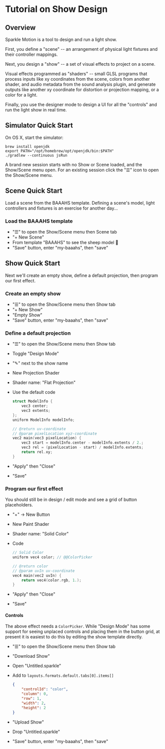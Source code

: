 # Tutorial on Show Design

## Overview

Sparkle Motion is a tool to design and run a light show.

First, you define a "scene" -- an arrangement of physical light fixtures and their controller mappings.

Next, you design a "show" -- a set of visual effects to project on a scene.

Visual effects programmed as "shaders" -- small GLSL programs that process inputs like xy coordinates from the scene, colors from another shader, and audio metadata from the sound analysis plugin, and generate outputs like another xy coordinate for distortion or projection mapping, or a color for a light.

Finally, you use the designer mode to design a UI for all the "controls" and run the light show in real time.

## Simulator Quick Start

On OS X, start the simulator:

```
brew install openjdk
export PATH="/opt/homebrew/opt/openjdk/bin:$PATH"
./gradlew --continuous jsRun
```

A brand new session starts with no Show or Scene loaded, and the Show/Scene menu open. For an existing session click the "☰" icon to open the Show/Scene menu.

## Scene Quick Start

Load a scene from the BAAAHS template. Defining a scene's model, light controllers and fixtures is an exercise for another day...

### Load the BAAAHS template

- "☰" to open the Show/Scene menu then Scene tab
- "+ New Scene"
- From template "BAAAHS" to see the sheep model 🐑
- "Save" button, enter "my-baaahs", then "save"

## Show Quick Start

Next we'll create an empty show, define a default projection, then program our first effect.

### Create an empty show

- "☰" to open the Show/Scene menu then Show tab
- "+ New Show"
- "Empty Show"
- "Save" button, enter "my-baaahs", then "save"

### Define a default projection

- "☰" to open the Show/Scene menu then Show tab
- Toggle "Design Mode"
- "✎" next to the show name
- New Projection Shader
- Shader name: "Flat Projection"
- Use the default code

  ```c
  struct ModelInfo {
      vec3 center;
      vec3 extents;
  };
  uniform ModelInfo modelInfo;

  // @return uv-coordinate
  // @param pixelLocation xyz-coordinate
  vec2 main(vec3 pixelLocation) {
      vec3 start = modelInfo.center - modelInfo.extents / 2.;
      vec3 rel = (pixelLocation - start) / modelInfo.extents;
      return rel.xy;
  }
  ```
- "Apply" then "Close"
- "Save"

### Program our first effect

You should still be in design / edit mode and see a grid of button placeholders.

- "+" -> New Button
- New Paint Shader
- Shader name: "Solid Color"
- Code

  ```c
  // Solid Color
  uniform vec4 color; // @@ColorPicker

  // @return color
  // @param uvIn uv-coordinate
  vec4 main(vec2 uvIn) {
      return vec4(color.rgb, 1.);
  }
  ```

- "Apply" then "Close"
- "Save"

#### Controls

The above effect needs a `ColorPicker`. While "Design Mode" has some support for seeing unplaced controls and placing them in the button grid, at present it is easiest to do this by editing the show template directly.

- "☰" to open the Show/Scene menu then Show tab
- "Download Show"
- Open "Untitled.sparkle"
- Add to `layouts.formats.default.tabs[0].items[]`

  ```json
  {
      "controlId": "color",
      "column": 0,
      "row": 1,
      "width": 2,
      "height": 2
  }
  ```

- "Upload Show"
- Drop "Untitled.sparkle"
- "Save" button, enter "my-baaahs", then "save"


